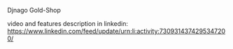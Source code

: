 Djnago Gold-Shop

video and features description in linkedin:
https://www.linkedin.com/feed/update/urn:li:activity:7309314374295347200/

